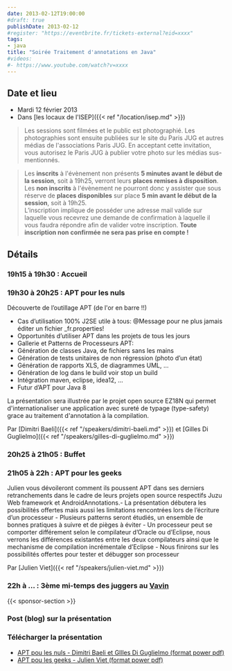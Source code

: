 ```yaml
---
date: 2013-02-12T19:00:00
#draft: true
publishDate: 2013-02-12
#register: "https://eventbrite.fr/tickets-external?eid=xxxx"
tags:
- java
title: "Soirée Traitement d'annotations en Java"
#videos: 
#- https://www.youtube.com/watch?v=xxxx
---
```


## Date et lieu

* Mardi 12 février 2013
* Dans [les locaux de l'ISEP]({{< ref "/location/isep.md" >}})

> Les sessions sont filmées et le public est photographié. Les photographies sont ensuite publiées sur le site du Paris JUG et autres médias de l'associations Paris JUG. En acceptant cette invitation, vous autorisez le Paris JUG à publier votre photo sur les médias sus-mentionnés.

> Les **inscrits** à l'évènement non présents **5 minutes avant le début de la session**, soit à 19h25, verront leurs **places remises à disposition**.  
Les **non inscrits** à l'évènement ne pourront donc y assister que sous réserve de **places disponibles** sur place **5 min avant le début de la session**, soit à 19h25.  
L’inscription implique de posséder une adresse mail valide sur laquelle vous recevrez une demande de confirmation à laquelle il vous faudra répondre afin de valider votre inscription.
**Toute inscription non confirmée ne sera pas prise en compte !**

## Détails

### 19h15 à 19h30 : Accueil

### 19h30 à 20h25 : APT pour les nuls

Découverte de l’outillage APT (de l'or en barre !!)
- Cas d’utilisation 100% J2SE utile à tous: @Message pour ne plus jamais éditer un fichier _fr.properties!
- Opportunités d’utiliser APT dans les projets de tous les jours
- Gallerie et Patterns de Processeurs APT:
- Génération de classes Java, de fichiers sans les mains
- Génération de tests unitaires de non régression (photo d’un état)
- Génération de rapports XLS, de diagrammes UML, ...
- Génération de log dans le build voir stop un build
- Intégration maven, eclipse, idea12, ...
- Futur d’APT pour Java 8

La présentation sera illustrée par le projet open source EZ18N qui permet d'internationaliser une application avec sureté de typage (type-safety) grace au traitement d'annotation à la compilation.

Par [Dimitri Baeli]({{< ref "/speakers/dimitri-baeli.md" >}}) et [Gilles Di Guglielmo]({{< ref "/speakers/gilles-di-guglielmo.md" >}})

### 20h25 à 21h05 : Buffet

### 21h05 à 22h : APT pour les geeks

Julien vous dévoileront comment ils poussent APT dans ses derniers retranchements dans le cadre de leurs projets open source respectifs Juzu Web framework et AndroidAnnotations.- La présentation débutera les possibilités offertes mais aussi les limitations rencontrées lors de l’écriture d’un processeur - Plusieurs patterns seront étudiés, un ensemble de bonnes pratiques à suivre et de pièges à éviter - Un processeur peut se comporter différement selon le compilateur d’Oracle ou d’Eclipse, nous verrons les différences existantes entre les deux compilateurs ainsi que le mechanisme de compilation incrémentale d’Eclipse - Nous finirons sur les possibilités offertes pour tester et débugger son processeur

Par [Julien Viet]({{< ref "/speakers/julien-viet.md" >}})

### 22h à ... : 3ème mi-temps des juggers au [Vavin](https://maps.google.fr/maps/place?hl=fr&sourceid=navclient-ff&rlz=1B3GGGL_frFR294FR295&um=1&ie=UTF-8&q=restaurant+le+vavin+paris&fb=1&gl=fr&hq=restaurant+le+vavin&hnear=paris&cid=16763854041267710574)

{{< sponsor-section >}}

### Post (blog) sur la présentation

### Télécharger la présentation

- [APT pou les nuls - Dimitri Baeli et GIlles Di Guglielmo (format power pdf)](presentationDimitriBaeliGillesDiGuglielmo.pdf)
- [APT pou les geeks - Julien Viet (format power pdf)](presentationJulienViet.pdf)
